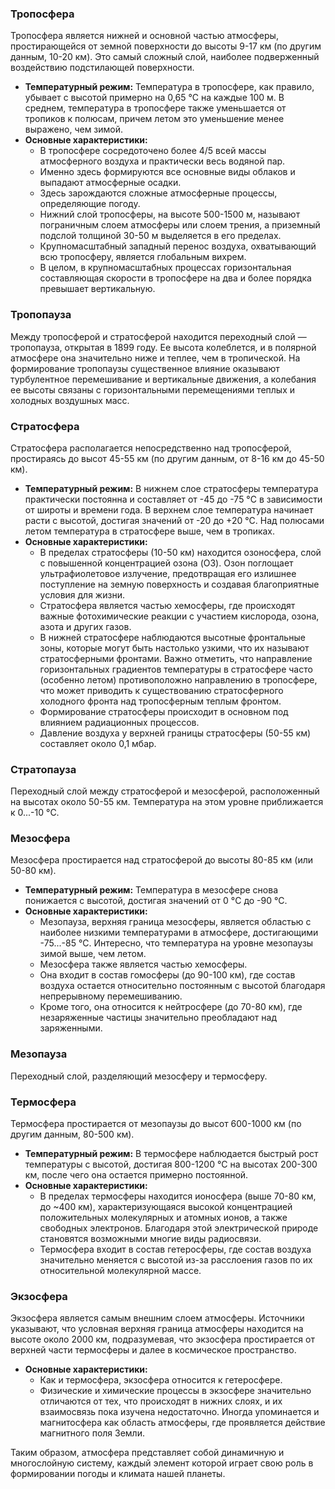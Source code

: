 ### Тропосфера

Тропосфера является нижней и основной частью атмосферы, простирающейся от земной поверхности до высоты 9-17 км (по другим данным, 10-20 км). Это самый сложный слой, наиболее подверженный воздействию подстилающей поверхности.

* **Температурный режим:** Температура в тропосфере, как правило, убывает с высотой примерно на 0,65 °C на каждые 100 м. В среднем, температура в тропосфере также уменьшается от тропиков к полюсам, причем летом это уменьшение менее выражено, чем зимой.
* **Основные характеристики:**
  * В тропосфере сосредоточено более 4/5 всей массы атмосферного воздуха и практически весь водяной пар.
  * Именно здесь формируются все основные виды облаков и выпадают атмосферные осадки.
  * Здесь зарождаются сложные атмосферные процессы, определяющие погоду.
  * Нижний слой тропосферы, на высоте 500-1500 м, называют пограничным слоем атмосферы или слоем трения, а приземный подслой толщиной 30-50 м выделяется в его пределах.
  * Крупномасштабный западный перенос воздуха, охватывающий всю тропосферу, является глобальным вихрем.
  * В целом, в крупномасштабных процессах горизонтальная составляющая скорости в тропосфере на два и более порядка превышает вертикальную.

### Тропопауза

Между тропосферой и стратосферой находится переходный слой — тропопауза, открытая в 1899 году. Ее высота колеблется, и в полярной атмосфере она значительно ниже и теплее, чем в тропической. На формирование тропопаузы существенное влияние оказывают турбулентное перемешивание и вертикальные движения, а колебания ее высоты связаны с горизонтальными перемещениями теплых и холодных воздушных масс.

### Стратосфера

Стратосфера располагается непосредственно над тропосферой, простираясь до высот 45-55 км (по другим данным, от 8-16 км до 45-50 км).

* **Температурный режим:** В нижнем слое стратосферы температура практически постоянна и составляет от -45 до -75 °C в зависимости от широты и времени года. В верхнем слое температура начинает расти с высотой, достигая значений от -20 до +20 °C. Над полюсами летом температура в стратосфере выше, чем в тропиках.
* **Основные характеристики:**
  * В пределах стратосферы (10-50 км) находится озоносфера, слой с повышенной концентрацией озона (O3). Озон поглощает ультрафиолетовое излучение, предотвращая его излишнее поступление на земную поверхность и создавая благоприятные условия для жизни.
  * Стратосфера является частью хемосферы, где происходят важные фотохимические реакции с участием кислорода, озона, азота и других газов.
  * В нижней стратосфере наблюдаются высотные фронтальные зоны, которые могут быть настолько узкими, что их называют стратосферными фронтами. Важно отметить, что направление горизонтальных градиентов температуры в стратосфере часто (особенно летом) противоположно направлению в тропосфере, что может приводить к существованию стратосферного холодного фронта над тропосферным теплым фронтом.
  * Формирование стратосферы происходит в основном под влиянием радиационных процессов.
  * Давление воздуха у верхней границы стратосферы (50-55 км) составляет около 0,1 мбар.

### Стратопауза

Переходный слой между стратосферой и мезосферой, расположенный на высотах около 50-55 км. Температура на этом уровне приближается к 0...-10 °C.

### Мезосфера

Мезосфера простирается над стратосферой до высоты 80-85 км (или 50-80 км).

* **Температурный режим:** Температура в мезосфере снова понижается с высотой, достигая значений от 0 °C до -90 °C.
* **Основные характеристики:**
  * Мезопауза, верхняя граница мезосферы, является областью с наиболее низкими температурами в атмосфере, достигающими -75...-85 °C. Интересно, что температура на уровне мезопаузы зимой выше, чем летом.
  * Мезосфера также является частью хемосферы.
  * Она входит в состав гомосферы (до 90-100 км), где состав воздуха остается относительно постоянным с высотой благодаря непрерывному перемешиванию.
  * Кроме того, она относится к нейтросфере (до 70-80 км), где незаряженные частицы значительно преобладают над заряженными.

### Мезопауза

Переходный слой, разделяющий мезосферу и термосферу.

### Термосфера

Термосфера простирается от мезопаузы до высот 600-1000 км (по другим данным, 80-500 км).

* **Температурный режим:** В термосфере наблюдается быстрый рост температуры с высотой, достигая 800-1200 °C на высотах 200-300 км, после чего она остается примерно постоянной.
* **Основные характеристики:**
  * В пределах термосферы находится ионосфера (выше 70-80 км, до ~400 км), характеризующаяся высокой концентрацией положительных молекулярных и атомных ионов, а также свободных электронов. Благодаря этой электрической природе становятся возможными многие виды радиосвязи.
  * Термосфера входит в состав гетеросферы, где состав воздуха значительно меняется с высотой из-за расслоения газов по их относительной молекулярной массе.

### Экзосфера

Экзосфера является самым внешним слоем атмосферы. Источники указывают, что условная верхняя граница атмосферы находится на высоте около 2000 км, подразумевая, что экзосфера простирается от верхней части термосферы и далее в космическое пространство.

* **Основные характеристики:**
  * Как и термосфера, экзосфера относится к гетеросфере.
  * Физические и химические процессы в экзосфере значительно отличаются от тех, что происходят в нижних слоях, и их взаимосвязь пока изучена недостаточно. Иногда упоминается и магнитосфера как область атмосферы, где проявляется действие магнитного поля Земли.

Таким образом, атмосфера представляет собой динамичную и многослойную систему, каждый элемент которой играет свою роль в формировании погоды и климата нашей планеты.
